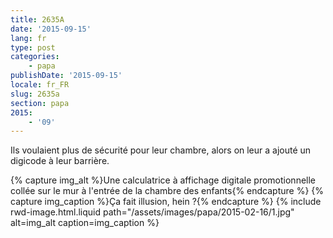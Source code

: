```yaml
---
title: 2635A
date: '2015-09-15'
lang: fr
type: post
categories:
    - papa
publishDate: '2015-09-15'
locale: fr_FR
slug: 2635a
section: papa
2015:
    - '09'
---
```


Ils voulaient plus de sécurité pour leur chambre, alors on leur a ajouté un digicode à leur barrière.

{% capture img_alt %}Une calculatrice à affichage digitale promotionnelle collée sur le mur à l'entrée de la chambre des enfants{% endcapture %}
{% capture img_caption %}Ça fait illusion, hein ?{% endcapture %}
{% include rwd-image.html.liquid 
    path="/assets/images/papa/2015-02-16/1.jpg"
    alt=img_alt
    caption=img_caption
%}

